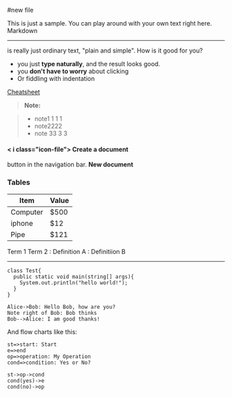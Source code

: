 #new file

This is just a sample. You can play around with your own text right here.
Markdown
________

is really just ordinary text, "plain and simple". How is it good for you?

- you just **type naturally**, and the result looks good.
- you **don't have to worry** about clicking
- Or fiddling with indentation

[Cheatsheet][1]

[1]:http://github.com/adam-p/markdown-here/markdown-Here-Cheatsheet


> **Note:**

> - note1 1 1 1 
> - note2222
> - note 33 3 3 

#### < i class="icon-file"></i> Create a document

<i class="icon-folder-open"></i> button in the navigation bar.
<i class="icon-file"></i> **New document**

### Tables

Item     | Value
---------|----
Computer | $500
iphone   | $12
Pipe     | $121

Term 1
Term 2
: Definition A
: Definitiion B



---
```{.java}
class Test{
  public static void main(string[] args){
    System.out.println("hello world!");
  }
}

```

```sequence
Alice->Bob: Hello Bob, how are you?
Note right of Bob: Bob thinks
Bob-->Alice: I am good thanks!
```

And flow charts like this:

```flow
st=>start: Start
e=>end
op=>operation: My Operation
cond=>condition: Yes or No?

st->op->cond
cond(yes)->e
cond(no)->op
```

